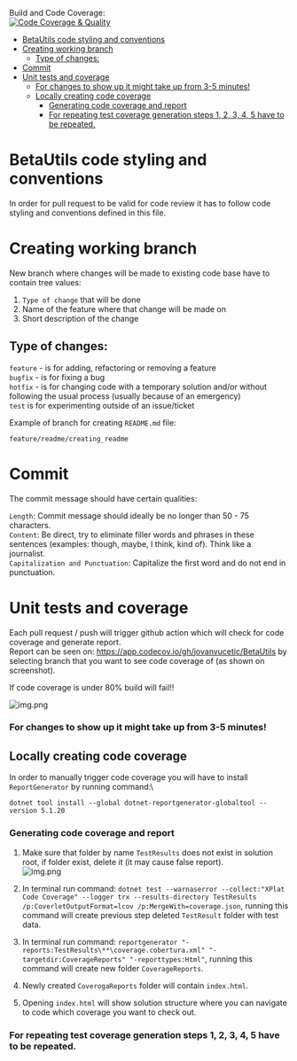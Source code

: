 Build and Code Coverage:\
[![Code Coverage & Quality](https://github.com/jovanvucetic/BetaUtils/actions/workflows/Code%20Coverage%20&%20Quality.yml/badge.svg)](https://github.com/jovanvucetic/BetaUtils/actions/workflows/Code%20Coverage%20&%20Quality.yml)

<!-- TOC -->
* [BetaUtils code styling and conventions](#betautils-code-styling-and-conventions)
* [Creating working branch](#creating-working-branch)
  * [Type of changes:](#type-of-changes)
* [Commit](#commit)
* [Unit tests and coverage](#unit-tests-and-coverage)
    * [For changes to show up it might take up from 3-5 minutes!](#for-changes-to-show-up-it-might-take-up-from-3-5-minutes)
  * [Locally creating code coverage](#locally-creating-code-coverage)
    * [Generating code coverage and report](#generating-code-coverage-and-report)
    * [For repeating test coverage generation steps 1, 2, 3, 4, 5 have to be repeated.](#for-repeating-test-coverage-generation-steps-1-2-3-4-5-have-to-be-repeated)
<!-- TOC -->

# BetaUtils code styling and conventions

In order for pull request to be valid for code review it has to follow code styling and conventions defined in this
file.

# Creating working branch

New branch where changes will be made to existing code base have to contain tree values:

1. ```Type of change``` that will be done
2. Name of the feature where that change will be made on
3. Short description of the change

## Type of changes:

```feature``` - is for adding, refactoring or removing a feature\
```bugfix``` - is for fixing a bug\
```hotfix``` - is for changing code with a temporary solution and/or without following the usual process (usually
because of an emergency)\
```test``` is for experimenting outside of an issue/ticket

Example of branch for creating ```README.md``` file:

```feature/readme/creating_readme```

# Commit

The commit message should have certain qualities:

```Length```: Commit message should ideally be no longer than 50 - 75 characters.\
```Content```: Be direct, try to eliminate filler words and phrases in these sentences (examples: though, maybe, I
think, kind of). Think like a journalist.\
```Capitalization and Punctuation```: Capitalize the first word and do not end in punctuation.

# Unit tests and coverage

Each pull request / push will trigger github action which will check for code coverage and generate report.\
Report can be seen on: https://app.codecov.io/gh/jovanvucetic/BetaUtils
by selecting branch that you want to see code coverage of (as shown on screenshot).

If code coverage is under 80% build will fail!!

![img.png](./DocumentationResource/Screenshot%201.png)

### For changes to show up it might take up from 3-5 minutes!

## Locally creating code coverage

In order to manually trigger code coverage you will have to install `ReportGenerator` by running command:\

```dotnet tool install --global dotnet-reportgenerator-globaltool --version 5.1.20```

### Generating code coverage and report

1. Make sure that folder by name `TestResults` does not exist in solution root, if folder exist, delete it (it may cause
   false report).\
   ![img.png](./DocumentationResource/Screenshot%202.png)

2. In terminal run
   command: `dotnet test --warnaserror --collect:"XPlat Code Coverage" --logger trx --results-directory TestResults /p:CoverletOutputFormat=lcov /p:MergeWith=coverage.json`,
   running this command will create previous step deleted `TestResult` folder with test data.

3. In terminal run
   command: `reportgenerator "-reports:TestResults\**\coverage.cobertura.xml" "-targetdir:CoverageReports" "-reporttypes:Html"`,
   running this command will create new folder `CoverageReports`.

4. Newly created `CoverogaReports` folder will contain `index.html`.

5. Opening `index.html` will show solution structure where you can navigate to code which coverage you want to check
   out.

### For repeating test coverage generation steps 1, 2, 3, 4, 5 have to be repeated.
